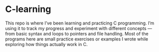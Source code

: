 # C-learning
This repo is where I’ve been learning and practicing C programming. I’m using it to track my progress and experiment with different concepts — from basic syntax and loops to pointers and file handling. Most of the programs here are small practice exercises or examples I wrote while exploring how things actually work in C.
